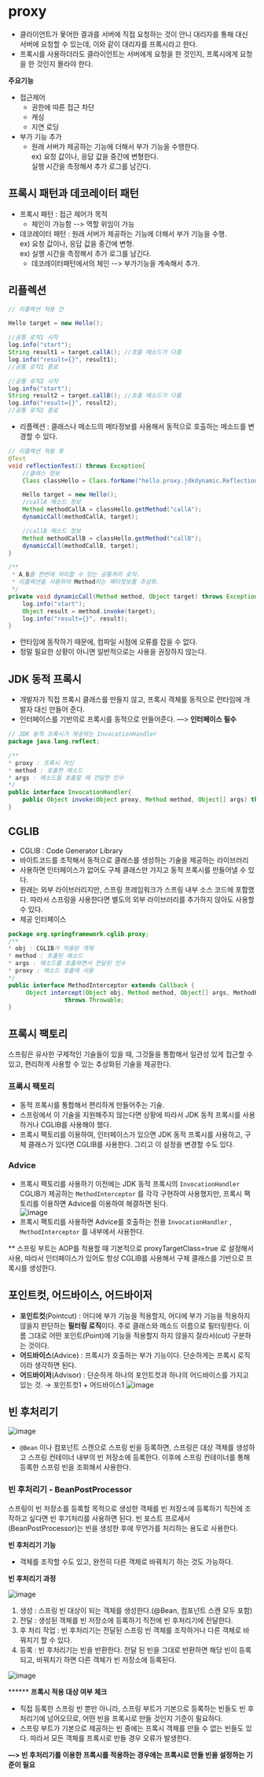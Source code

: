 # proxy
- 클라이언트가 욫어한 결과를 서버에 직접 요청하는 것이 안니 대리자를 통해 대신 서버에 요청할 수 있는데, 이와 같이 대리자를 프록시라고 한다.
- 프록시를 사용하더라도 클라이언트는 서버에게 요청을 한 것인지, 프록시에게 요청을 한 것인지 몰라야 한다.  


**주요기능**
- 접근제어
  - 권한에 따른 접근 차단
  - 캐싱
  - 지연 로딩
- 부가 기능 추가
  - 원래 서버가 제공하는 기능에 더해서 부가 기능을 수행한다.  
ex) 요청 값이나, 응답 값을 중간에 변형한다.  
    실행 시간을 측정해서 추가 로그를 남긴다.  
  
  
## 프록시 패턴과 데코레이터 패턴  
- 프록시 패턴 : 접근 제어가 목적
  - 체인이 가능함  --> 역할 위임이 가능  
- 데코레이터 패턴 : 원래 서버가 제공하는 기능에 더해서 부가 기능을 수행.  
  ex) 요청 값이나, 응답 값을 중간에 변형.  
  ex) 실행 시간을 측정해서 추가 로그를 남긴다.
    - 데코레이터패턴에서의 체인 --> 부가기능을 계속해서 추가.  

## 리플렉션  

```java
// 리플렉션 적용 전  

Hello target = new Hello();

//공통 로직1 시작
log.info("start");
String result1 = target.callA(); //호출 메소드가 다름
log.info("result={}", result1);
//공통 로직1 종료

//공통 로직2 시작
log.info("start");
String result2 = target.callB(); //호출 메소드가 다름
log.info("result={}", result2);
//공통 로직2 종료
```

- 리플렉션 : 클래스나 메소드의 메타정보를 사용해서 동적으로 호출하는 메소드를 변경할 수 있다.
      
```java
// 리플렉션 적용 후  
@Test
void reflectionTest() throws Exception{
    //클래스 정보
    Class classHello = Class.forName("hello.proxy.jdkdynamic.ReflectionTest$Hello");

    Hello target = new Hello();
    //callA 메소드 정보
    Method methodCallA = classHello.getMethod("callA");
    dynamicCall(methodCallA, target);

    //callB 메소드 정보
    Method methodCallB = classHello.getMethod("callB");
    dynamicCall(methodCallB, target);
}

/**
 * A,B를 한번에 처리할 수 있는 공통처리 로직.
 * 리플렉션을 사용하여 Method라는 메타정보를 추상화.
 */
private void dynamicCall(Method method, Object target) throws Exception {
    log.info("start");
    Object result = method.invoke(target);
    log.info("result={}", result);
}
```  

- 런타임에 동작하기 때문에, 컴파일 시점에 오류를 잡을 수 없다.  
- 정말 필요한 상황이 아니면 일반적으로는 사용을 권장하지 않는다.


## JDK 동적 프록시  

- 개발자가 직접 프록시 클래스를 만들지 않고, 프록시 객체를 동적으로 런타임에 개발자 대신 만들어 준다.  
- 인터페이스를 기반의로 프록시를 동적으로 만들어준다. —> **인터페이스 필수**  

```java
// JDK 동적 프록시가 제공하는 InvocationHandler
package java.lang.reflect;

/**
* proxy : 프록시 자신
* method : 호출한 메소드
* args : 메소드를 호출할 때 전달한 인수
*/
public interface InvocationHandler{
	public Object invoke(Object proxy, Method method, Object[] args) throw Throwable;
}
```  

## CGLIB

- CGLIB : Code Generator Library
- 바이트코드를 조작해서 동적으로 클래스를 생성하는 기술을 제공하는 라이브러리
- 사용하면 인터페이스가 없어도 구체 클래스만 가지고 동적 프록시를 만들어낼 수 있다.
- 원래는 외부 라이브러리지만, 스프링 프레임워크가 스프링 내부 소스 코드에 포함했다. 따라서 스프링을 사용한다면 별도의 외부 라이브러리를 추가하지 않아도 사용할 수 있다.
- 제공 인터페이스
```java
package org.springframework.cglib.proxy;
/**
* obj : CGLIB가 적용된 객체
* method : 호출된 메소드
* args : 메소드를 호출하면서 전달된 인수
* proxy : 메소드 호출에 사용
*/
public interface MethodInterceptor extends Callback {
	 Object intercept(Object obj, Method method, Object[] args, MethodProxy proxy) 
				throws Throwable;
}
```

## 프록시 팩토리

스프링은 유사한 구제적인 기술들이 있을 때, 그것들을 통합해서 일관성 있게 접근할 수 있고, 편리하게 사용할 수 있는 추상화된 기술을 제공한다. 

### 프록시 팩토리  
- 동적 프록시를 통합해서 편리하게 만들어주는 기술.
- 스프링에서 이 기술을 지원해주지 않는다면 상황에 따라서 JDK  동적 프록시를 사용하거나 CGLIB를 사용해야 했다.  
- 프록시 팩토리를 이용하여, 인터페이스가 있으면 JDK 동적 프록시를 사용하고, 구체 클래스가 있다면  CGLIB를 사용한다. 그리고 이 설정을 변경할 수도 있다.  

### Advice

- 프록시 팩토리를 사용하기 이전에는 JDK 동적 프록시의 `InvocationHandler` CGLIB가 제공하는 `MethodInterceptor` 를 각각 구현하여 사용했지만, 프록시 팩토리를 이용하면  Advice를 이용하여 해결하면 된다.  
![image](https://user-images.githubusercontent.com/11959111/188117349-03b57c38-795c-4fa5-8e77-2eb8eab9c679.png)
- 프록시 팩토리를 사용하면 Advice를 호출하는 전용 `InvocationHandler` , `MethodInterceptor` 를 내부에서 사용한다.

** 스프링 부트는 AOP를 적용할 때 기본적으로 proxyTargetClass=true 로 설정해서 사용, 따라서 인터페이스가 있어도 항상 CGLIB를 사용해서 구체 클래스를 기반으로 프록시를 생성한다.

## 포인트컷, 어드바이스, 어드바이저

- **포인트컷**(Pointcut) : 어디에 부가 기능을 적용할지, 어디에 부가 기능을 적용하지 않을지 판단하는 **필터링 로직**이다. 주로 클래스와 메소드 이름으로 필터링한다. 이름 그대로 어떤 포인트(Point)에 기능을 적용할지 하지 않을지 잘라서(cut) 구분하는 것이다.
- **어드바이스**(Advice) : 프록시가 호출하는 부가 기능이다.  단순하게는 프록시 로직이라 생각하면 된다.
- **어드바이저**(Advisor) : 단순하게 하나의 포인트컷과 하나의 어드바이스를 가지고 있는 것. → 포인트컷1 + 어드바이스1
![image](https://user-images.githubusercontent.com/11959111/188322997-16a98fe8-d8da-420f-bcc8-50fc29271441.png)


## 빈 후처리기

![image](https://user-images.githubusercontent.com/11959111/190174776-ba501fd2-298c-490b-a4f9-a4720bac72ac.png)  

- `@Bean` 이나 컴포넌트 스캔으로 스프링 빈을 등록하면, 스프링은 대상 객체를 생성하고 스프링 컨테이너 내부의 빈 저장소에 등록한다. 이후에 스프링 컨테이너를 통해 등록한 스프링 빈을 조회해서 사용한다.

### 빈 후처리기 - BeanPostProcessor

스프링이 빈 저장소를 등록할 목적으로 생성한 객체를 빈 저장소에 등록하기 직전에 조작하고 싶다면 빈 후기처리를 사용하면 된다. 빈 포스트 프로세서(BeanPostProcessor)는 빈을 생성한 후에 무언가를 처리하는 용도로 사용한다.

**빈 후처리기 기능**

- 객체를 조작할 수도 있고, 완전히 다른 객체로 바꿔치기 하는 것도 가능하다.

**빈 후처리기 과정**

![image](https://user-images.githubusercontent.com/11959111/190178937-1c590e22-301c-4d47-8aff-6fae2935980a.png)  

1. 생성 : 스프링 빈 대상이 되는 객체를 생성한다.(@Bean, 컴포넌트 스캔 모두 포함)
2. 전달 : 생성된 객체를 빈 저장소에 등록하기 직전에 빈 후처리기에 전달한다.
3. 후 처리 작업 : 빈 후처리기는 전달된 스프링 빈 객체를 조작하거나 다른 객체로 바꿔치기 할 수 있다.
4. 등록 : 빈 후처리기는 빈을 반환한다. 전달 된 빈을 그대로 반환하면 해당 빈이 등록되고, 바꿔치기 하면 다른 객체가 빈 저장소에 등록된다.

![image](https://user-images.githubusercontent.com/11959111/190181715-50256c5f-5f38-4642-b092-6498e225b9d0.png)

****** **프록시 적용 대상 여부 체크**

- 직접 등록한 스프링 빈 뿐만 아니라, 스프링 부트가 기본으로 등록하는 빈들도 빈 후처리기에 넘어오므로, 어떤 빈을 프록시로 만들 것인지 기준이 필요하다.
- 스프링 부트가 기본으로 제공하는 빈 중에는 프록시 객체를 만들 수 없는 빈들도 있다. 따라서 모든 객체를 프록시로 만들 경우 오류가 발생한다.

**—>  빈 후처리기를 이용한 프록시를 적용하는 경우에는 프록시로 만들 빈을 설정하는 기준이 필요**

